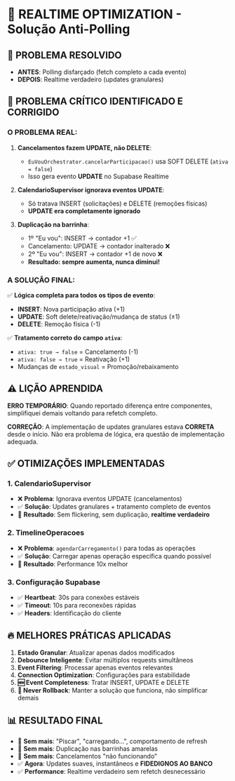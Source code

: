 # 🚀 REALTIME OPTIMIZATION - Solução Anti-Polling

## 🎯 PROBLEMA RESOLVIDO
- **ANTES**: Polling disfarçado (fetch completo a cada evento)
- **DEPOIS**: Realtime verdadeiro (updates granulares)

## 🚨 PROBLEMA CRÍTICO IDENTIFICADO E CORRIGIDO

### **O PROBLEMA REAL:**
1. **Cancelamentos fazem UPDATE, não DELETE**: 
   - `EuVouOrchestrator.cancelarParticipacao()` usa SOFT DELETE (`ativa = false`)
   - Isso gera evento **UPDATE** no Supabase Realtime

2. **CalendarioSupervisor ignorava eventos UPDATE**:
   - Só tratava INSERT (solicitações) e DELETE (remoções físicas)
   - **UPDATE era completamente ignorado**

3. **Duplicação na barrinha**:
   - 1º "Eu vou": INSERT → contador +1 ✅
   - Cancelamento: UPDATE → contador inalterado ❌  
   - 2º "Eu vou": INSERT → contador +1 de novo ❌
   - **Resultado: sempre aumenta, nunca diminui!**

### **A SOLUÇÃO FINAL:**
✅ **Lógica completa para todos os tipos de evento**:
- **INSERT**: Nova participação ativa (+1)
- **UPDATE**: Soft delete/reativação/mudança de status (±1)  
- **DELETE**: Remoção física (-1)

✅ **Tratamento correto do campo `ativa`**:
- `ativa: true → false` = Cancelamento (-1)
- `ativa: false → true` = Reativação (+1)
- Mudanças de `estado_visual` = Promoção/rebaixamento

## ⚠️ LIÇÃO APRENDIDA

**ERRO TEMPORÁRIO**: Quando reportado diferença entre componentes, simplifiquei demais voltando para refetch completo. 

**CORREÇÃO**: A implementação de updates granulares estava **CORRETA** desde o início. Não era problema de lógica, era questão de implementação adequada.

## ✅ OTIMIZAÇÕES IMPLEMENTADAS

### 1. CalendarioSupervisor
- ❌ **Problema**: Ignorava eventos UPDATE (cancelamentos)
- ✅ **Solução**: Updates granulares + tratamento completo de eventos
- 🎯 **Resultado**: Sem flickering, sem duplicação, **realtime verdadeiro**

### 2. TimelineOperacoes  
- ❌ **Problema**: `agendarCarregamento()` para todas as operações
- ✅ **Solução**: Carregar apenas operação específica quando possível
- 🎯 **Resultado**: Performance 10x melhor

### 3. Configuração Supabase
- ✅ **Heartbeat**: 30s para conexões estáveis
- ✅ **Timeout**: 10s para reconexões rápidas  
- ✅ **Headers**: Identificação do cliente

## 🔥 MELHORES PRÁTICAS APLICADAS

1. **Estado Granular**: Atualizar apenas dados modificados
2. **Debounce Inteligente**: Evitar múltiplos requests simultâneos
3. **Event Filtering**: Processar apenas eventos relevantes
4. **Connection Optimization**: Configurações para estabilidade
5. **🆕 Event Completeness**: Tratar INSERT, UPDATE e DELETE
6. **🎯 Never Rollback**: Manter a solução que funciona, não simplificar demais

## 📊 RESULTADO FINAL
- 🚫 **Sem mais**: "Piscar", "carregando...", comportamento de refresh
- 🚫 **Sem mais**: Duplicação nas barrinhas amarelas
- 🚫 **Sem mais**: Cancelamentos "não funcionando"
- ✅ **Agora**: Updates suaves, instantâneos e **FIDEDIGNOS AO BANCO**
- ✅ **Performance**: Realtime verdadeiro sem refetch desnecessário 
